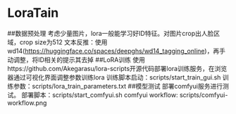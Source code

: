 # LoraTain
##数据预处理
考虑少量图片，lora一般能学习好ID特征。对图片crop出人脸区域，crop size为512
文本反推：使用wd14(https://huggingface.co/spaces/deepghs/wd14_tagging_online)，再手动调整，将ID相关的提示其去掉
##LoRA训练
使用https://github.com/Akegarasu/lora-scripts开源代码部署lora训练服务，在浏览器通过可视化界面调整参数训练lora
训练脚本启动：scripts/start_train_gui.sh
训练参数：scripts/lora_train_parameters.txt
##模型测试
部署comfyui服务进行测试。
部署脚本：scripts/start_comfyui.sh
comfyui workflow: scripts/comfyui-workflow.png